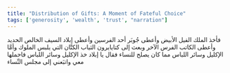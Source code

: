 ```yaml
---
title: "Distribution of Gifts: A Moment of Fateful Choice"
tags: ['generosity', 'wealth', 'trust', "narration"]
---
```


 فأخذ الملك الفيل الأبيض وأعطى جُوبَر أحد الفرسين وأعطى إبلاد السيف الخالص الحديد وأعطى الكاتب الفرس الآخر وبعث إلى كتايايرون الثياب الكتَّان التي يلبس الملوك وأمَّا الإكليل وسائر اللباس مما كان يصلح للنساء فقال يا إبلاد خذ الإكليل وسائر اللباس فاحملها معي واتبَعني إلى مجلس النِّساء
